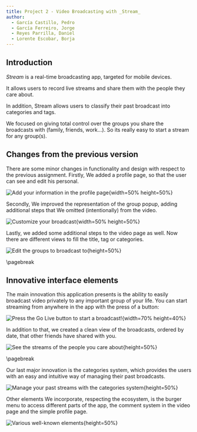 ```yaml
---
title: Project 2 - Video Broadcasting with _Stream_
author:
  - García Castillo, Pedro
  - García Ferreiro, Jorge
  - Reyes Parrilla, Daniel
  - Lorente Escobar, Borja
---
```

## Introduction

_Stream_ is a real-time broadcasting app, targeted for mobile devices.

It allows users to record live streams and share them with the people they care about.

In addition, Stream allows users to classify their past broadcast into categories and tags.

We focused on giving total control over the groups you share the broadcasts with (family, friends, work...). So its really easy to start a stream for any group(s).

## Changes from the previous version

There are some minor changes in functionality and design with respect to the previous assignment. Firstly, We added a profile page, so that the user can see and edit his personal.

![Add your information in the profile page](img/profile.jpeg){width=50% height=50%}

Secondly, We improved the representation of the group popup, adding  additional steps that We omitted (intentionally) from the video.

![Customize your broadcast](img/pre_broadcast.jpeg){width=50% height=50%}

Lastly, we added some additional steps to the video page as well. Now there are different views to fill the title, tag or categories.

![Edit the groups to broadcast to](img/groups_mod.jpeg){height=50%}

\pagebreak

## Innovative interface elements

The main innovation this application presents is the ability to easily broadcast video privately to any important group of your life. You can start streaming from anywhere in the app with the press of a button:

![Press the _Go Live_ button to start a broadcast!](img/broadcast_button.jpeg){width=70% height=40%}

In addition to that, we created a clean view of the broadcasts, ordered by date, that other friends have shared with you.

![See the streams of the people you care about](img/stream_view.jpeg){height=50%}

\pagebreak

Our last major innovation is the categories system, which provides the users with an easy and intuitive way of managing their past broadcasts.

![Manage your past streams with the categories system](img/categories_view.jpeg){height=50%}

Other elements We incorporate, respecting the ecosystem, is the burger menu to access different parts of the app, the comment system in the video page and the simple profile page.

![Various well-known elements](img/ecosystem.jpeg){height=50%}
